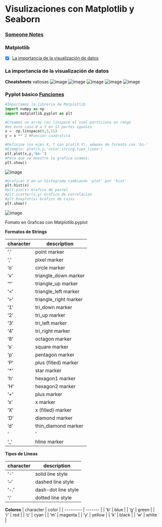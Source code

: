 # Visulizaciones con Matplotlib y Seaborn
### [Someone Notes](https://aldeherr.github.io/Seabor_matplotlib/)

### Matplotlib
  - [x] [La importancia de la visualización de datos](#la-importancia-de-la-visualización-de-datos)


### La importancia de la visualización de datos

**Cheatsheets** valiosas
![image](https://matplotlib.org/cheatsheets/_images/cheatsheets-1.png)
![image](https://matplotlib.org/cheatsheets/_images/handout-beginner.png)
![image](https://matplotlib.org/cheatsheets/_images/handout-intermediate.png)
![image](https://matplotlib.org/cheatsheets/_images/cheatsheets-2.png)
![image](https://matplotlib.org/cheatsheets/_images/handout-tips.png)

### Pyplot básico [Funciones](https://matplotlib.org/stable/plot_types/basic/plot.html)

```python
#Importamos la libreria de Matplotlib
import numpy as np
import matplotlib.pyplot as plt

#Creamos un array con linspace el cual particiona un rango
#en este caso 0 a 5 en 11 partes iguales
x =  np.linspace(0,5,11)
y = x ** 2 #Funcion cuadratica

#Definine los ejes X, Y con plot(X,Y), ademas de formato con 'bs-'
#Ejemplo: plot(x,y,'color,string,tipo_linea') 
plt.plot(x,y,'bs-')
#Para que se muestre la grafica usamos:
plt.show()
```
![image](https://user-images.githubusercontent.com/60556632/165412747-d3cbe9ae-5584-4d84-b313-c318924dfeff.png)

```python
#Graficar X en un histograma cambiando 'plot' por 'hist'
plt.hist(x)
#plt.pie(x) Grafico de pastel
#plt.scatter(x,y) Grafico de correlacion
#plt.boxplot(x) Grafico de cajas
plt.show()
```
![image](https://user-images.githubusercontent.com/60556632/165412773-5d6479fe-0707-439f-b309-46cbddf0257e.png)


Fomato en Graficas con Matplotlib.pyplot

**Formatos de Strings**

| character | description            |
| --------- | ---------------------- |
| ‘.’       | point marker           |
| ‘,’       | pixel marker           |
| ‘o’       | circle marker          |
| ‘v’       | triangle\_down marker  |
| ‘^’       | triangle\_up marker    |
| ‘<’       | triangle\_left marker  |
| ‘>’       | triangle\_right marker |
| ‘1’       | tri\_down marker       |
| ‘2’       | tri\_up marker         |
| ‘3’       | tri\_left marker       |
| ‘4’       | tri\_right marker      |
| ‘8’       | octagon marker         |
| ‘s’       | square marker          |
| ‘p’       | pentagon marker        |
| ‘P’       | plus (filled) marker   |
| ‘\*’      | star marker            |
| ‘h’       | hexagon1 marker        |
| ‘H’       | hexagon2 marker        |
| ‘+’       | plus marker            |
| ‘x’       | x marker               |
| ‘X’       | x (filled) marker      |
| ‘D’       | diamond marker         |
| ‘d’       | thin\_diamond marker   |
| ‘|’       | vline marker           |
| ‘\_’      | hline marker           |

**Tipos de Lineas**

| character | description         |
| --------- | ------------------- |
| ‘-’       | solid line style    |
| ‘–’       | dashed line style   |
| ‘-.’      | dash-dot line style |
| ‘:’       | dotted line style   |


**Colores**
| character | color   |
| --------- | ------- |
| ‘b’       | blue    |
| ‘g’       | green   |
| ‘r’       | red     |
| ‘c’       | cyan    |
| ‘m’       | magenta |
| ‘y’       | yellow  |
| ‘k’       | black   |
| ‘w’       | white   |


